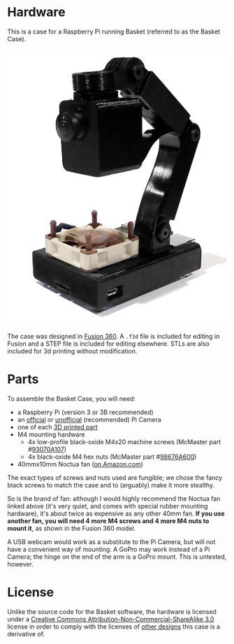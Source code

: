 # Hardware

This is a case for a Raspberry Pi running Basket (referred to as the Basket Case).

![Picture of the first Basket Case](case.jpg)

The case was designed in [Fusion 360](https://www.autodesk.com/products/fusion-360/overview). A `.f3d` file is included for editing in Fusion and a STEP file is included for editing elsewhere. STLs are also included for 3d printing without modification.

# Parts

To assemble the Basket Case, you will need:

- a Raspberry Pi (version 3 or 3B recommended)
- an [official](https://www.amazon.com/dp/B01ER2SKFS) or [unofficial](https://www.amazon.com/dp/B00N1YJKFS) (recommended) Pi Camera
- one of each [3D printed part](printable/)
- M4 mounting hardware
  - 4x low-profile black-oxide M4x20 machine screws (McMaster part #[93070A107](https://www.mcmaster.com/#93070A107))
  - 4x black-oxide M4 hex nuts (McMaster part #[98676A600](https://www.mcmaster.com/#98676A600))
- 40mmx10mm Noctua fan ([on Amazon.com](https://www.amazon.com/dp/B00NEMGCIA))

The exact types of screws and nuts used are fungible; we chose the fancy black screws to match the case and to (arguably) make it more stealthy.

So is the brand of fan: although I would highly recommend the Noctua fan linked above (it's very quiet, and comes with special rubber mounting hardware), it's about twice as expensive as any other 40mm fan. **If you use another fan, you will need 4 more M4 screws and 4 more M4 nuts to mount it**, as shown in the Fusion 360 model.

A USB webcam would work as a substitute to the Pi Camera, but will not have a convenient way of mounting. A GoPro may work instead of a Pi Camera; the hinge on the end of the arm is a GoPro mount. This is untested, however.

# License

Unlike the source code for the Basket software, the hardware is licensed under a [Creative Commons Attribution-Non-Commercial-ShareAlike 3.0](https://creativecommons.org/licenses/by-nc-sa/3.0) license in order to comply with the licenses of [other designs](CREDITS.md) this case is a derivative of.
